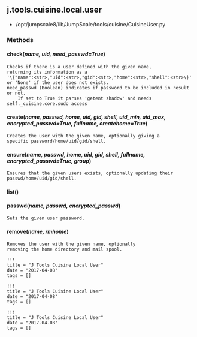 <!-- toc -->
## j.tools.cuisine.local.user

- /opt/jumpscale8/lib/JumpScale/tools/cuisine/CuisineUser.py

### Methods

#### check(*name, uid, need_passwd=True*) 

```
Checks if there is a user defined with the given name,
returning its information as a
'\{"name":<str>,"uid":<str>,"gid":<str>,"home":<str>,"shell":<str>\}'
or 'None' if the user does not exists.
need_passwd (Boolean) indicates if password to be included in result or not.
    If set to True it parses 'getent shadow' and needs self._cuisine.core.sudo access

```

#### create(*name, passwd, home, uid, gid, shell, uid_min, uid_max, encrypted_passwd=True, fullname, createhome=True*) 

```
Creates the user with the given name, optionally giving a
specific password/home/uid/gid/shell.

```

#### ensure(*name, passwd, home, uid, gid, shell, fullname, encrypted_passwd=True, group*) 

```
Ensures that the given users exists, optionally updating their
passwd/home/uid/gid/shell.

```

#### list() 

#### passwd(*name, passwd, encrypted_passwd*) 

```
Sets the given user password.

```

#### remove(*name, rmhome*) 

```
Removes the user with the given name, optionally
removing the home directory and mail spool.

```


```
!!!
title = "J Tools Cuisine Local User"
date = "2017-04-08"
tags = []
```

```
!!!
title = "J Tools Cuisine Local User"
date = "2017-04-08"
tags = []
```

```
!!!
title = "J Tools Cuisine Local User"
date = "2017-04-08"
tags = []
```
